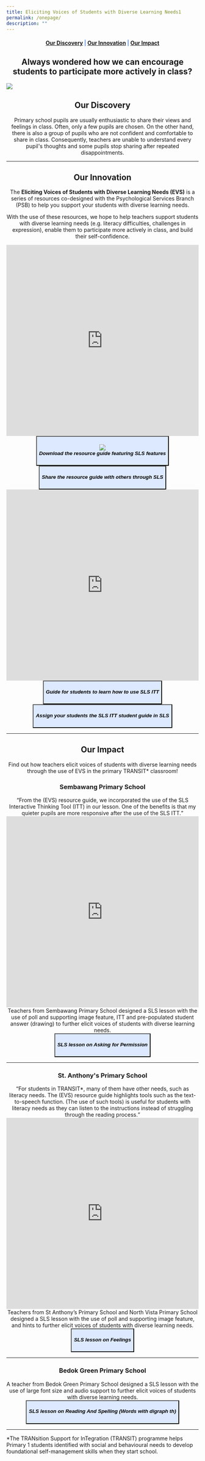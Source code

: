 ```yaml
---
title: Eliciting Voices of Students with Diverse Learning Needs1
permalink: /onepage/
description: ""
---
```

<center><h4 style="color:#578ffe;"><a href="#discovery">Our Discovery</a>  |  <a href="#innovation">Our Innovation</a>  |  <a href="#impact">Our Impact</a></h4></center>

<center><h2>Always wondered how we can encourage students to participate more actively in class?</h2></center>

![](/images/rp%20testing%20image.png)

<center><h2 id="discovery">Our Discovery</h2></center>
<center>Primary school pupils are usually enthusiastic to share their views and feelings in class. Often, only a few pupils are chosen. On the other hand, there is also a group of pupils who are not confident and comfortable to share in class. Consequently, teachers are unable to understand every pupil's thoughts and some pupils stop sharing after repeated disappointments.</center>

-----------------

<center><h2 id="innovation">Our Innovation</h2></center>
<center>The <b>Eliciting Voices of Students with Diverse Learning Needs (EVS)</b> is a series of resources co-designed with the Psychological Services Branch (PSB) to help you support your students with diverse learning needs.

With the use of these resources, we hope to help teachers support students with diverse learning needs (e.g. literacy difficulties, challenges in expression), enable them to participate more actively in class, and build their self-confidence.</center>

<iframe src="https://docs.google.com/presentation/d/e/2PACX-1vQgyzVXnNSqmorG9rblCb0Nc3bvrsQauwsNhXNujn_A8vSy1xol7MkKPeoXffodbw/embed?start=false&amp;loop=true&amp;delayms=10000" frameborder="0" width="100%" height="500" allowfullscreen="true"></iframe>

<center><a href="https://for.edu.sg/evs"><button style="background-color:#DDE9FF;"><h5><img src="/images/download.png"> <br>Download the resource guide featuring SLS features</h5></button></a></center>

<center><a href="https://for.edu.sg/"><button style="background-color:#DDE9FF;"><h5>Share the resource guide with others through SLS</h5></button></a></center>

<iframe src="https://docs.google.com/presentation/d/e/2PACX-1vTFSlh5qydisKV4M_IHwxIvCcQwh2vTgsrS0mArYvy8vASbtZlJj_RKCCdRsf7I0Ys-JRkx7Y-2Zjqj/embed?start=false&amp;loop=true&amp;delayms=10000" frameborder="0" width="100%" height="500" allowfullscreen="true"></iframe>

<center><a href="https://for.edu.sg/evsitt/"><button style="background-color:#DDE9FF;"><h5>Guide for students to learn how to use SLS ITT</h5></button></a></center>
	
<center><a href="https://for.edu.sg/"><button style="background-color:#DDE9FF;"><h5>Assign your students the SLS ITT student guide in SLS</h5></button></a></center>

------------------

<center><h2 id="impact">Our Impact</h2></center>

<center>Find out how teachers elicit voices of students with diverse learning needs through the use of EVS in the primary TRANSIT* classroom!</center>

<center><h3>Sembawang Primary School</h3></center>
<center><q>From the (EVS) resource guide, we incorporated the use of the SLS Interactive Thinking Tool (ITT) in our lesson. One of the benefits is that my quieter pupils are more responsive after the use of the SLS ITT.</q></center>

<iframe width="100%" height="500" src="https://www.youtube.com/embed/rK1Bn_mAkfY" title="YouTube video player" frameborder="0" allow="accelerometer; autoplay; clipboard-write; encrypted-media; gyroscope; picture-in-picture" allowfullscreen=""></iframe>

<center>Teachers from Sembawang Primary School designed a SLS lesson with the use of poll and supporting image feature, ITT and pre-populated student answer (drawing) to further elicit voices of students with diverse learning needs.</center>

<center><a href="https://vle.learning.moe.edu.sg/mrv/community-gallery/lesson/view/45526087-9fe1-4f6b-887e-d303f15f53a0/cover"><button style="background-color:#DDE9FF;"><h5>SLS lesson on Asking for Permission</h5></button></a></center>

---------------------

<center><h3>St. Anthony's Primary School</h3></center>
<center><q>For students in TRANSIT*, many of them have other needs, such as literacy needs. The (EVS) resource guide highlights tools such as the text-to-speech function. (The use of such tools) is useful for students with literacy needs as they can listen to the instructions instead of struggling through the reading process.</q></center>

<iframe width="100%" height="500" src="https://www.youtube.com/embed/dDyf9ekgT-E" title="YouTube video player" frameborder="0" allow="accelerometer; autoplay; clipboard-write; encrypted-media; gyroscope; picture-in-picture" allowfullscreen=""></iframe>

<center>Teachers from St Anthony’s Primary School and North Vista Primary School designed a SLS lesson with the use of poll and supporting image feature, and hints to further elicit voices of students with diverse learning needs.</center>

<center><a href="https://vle.learning.moe.edu.sg/mrv/community-gallery/lesson/view/48ecf4c2-ac17-4386-a69d-368b3f6ce570/cover"><button style="background-color:#DDE9FF;"><h5>SLS lesson on Feelings</h5></button></a></center>

--------------------

<center><h3>Bedok Green Primary School</h3></center>

<center>A teacher from Bedok Green Primary School designed a SLS lesson with the use of large font size and audio support to further elicit voices of students with diverse learning needs.</center>

<center><a href="https://vle.learning.moe.edu.sg/mrv/community-gallery/lesson/view/e01704ab-278a-482f-9ff3-da7e333e7895/cover"><button style="background-color:#DDE9FF;"><h5>SLS lesson on Reading And Spelling (Words with digraph th)</h5></button></a></center>

-------------------------
*The TRANsition Support for InTegration (TRANSIT) programme helps Primary 1 students identified with social and behavioural needs to develop foundational self-management skills when they start school.